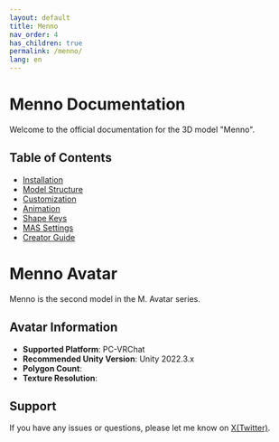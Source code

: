 ```yaml
---
layout: default
title: Menno
nav_order: 4
has_children: true
permalink: /menno/
lang: en
---
```


# Menno Documentation

Welcome to the official documentation for the 3D model "Menno".

## Table of Contents

- [Installation](installation.md)
- [Model Structure](structure.md)
- [Customization](customization.md)
- [Animation](animation.md)
- [Shape Keys](shapekeys.md)
- [MAS Settings](mas-settings.md)
- [Creator Guide](creator-guide.md)

# Menno Avatar

Menno is the second model in the M. Avatar series.

## Avatar Information

- **Supported Platform**: PC-VRChat
- **Recommended Unity Version**: Unity 2022.3.x
- **Polygon Count**: 
- **Texture Resolution**: 

## Support

If you have any issues or questions, please let me know on [X(Twitter)](https://x.com/_emudotto). 